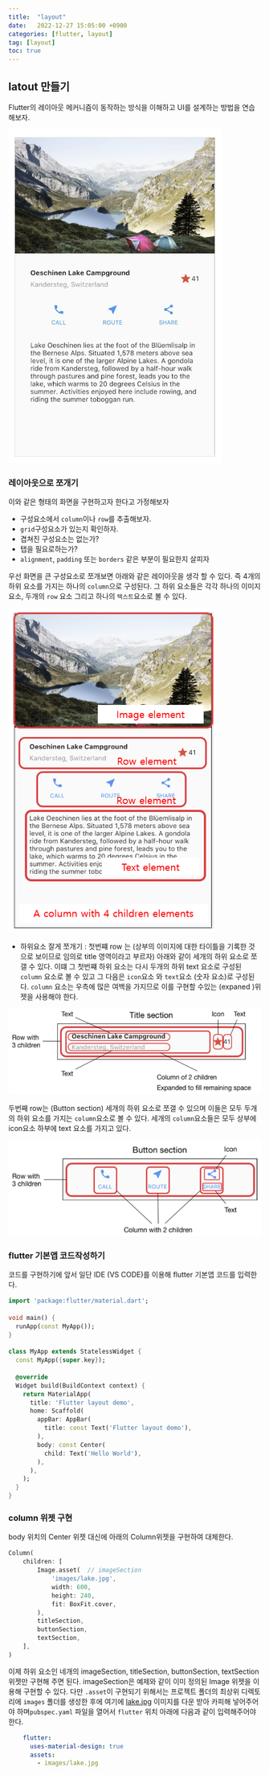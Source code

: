 ```yaml
---
title:  "layout"  
date:   2022-12-27 15:05:00 +0900
categories: [flutter, layout]
tag: [layout]
toc: true
---
```


## latout 만들기

Flutter의 레이아웃 메커니즘이 동작하는 방식을 이해하고 UI를 설계하는 방법을 연습해보자.

![구현하려는 목표 화면](/images/2022-12-26/20221226_020732.png)

### 레이아웃으로 쪼개기

이와 같은 형태의 화면을 구현하고자 한다고 가정해보자

- 구성요소에서 `column`이나 `row`를 추출해보자.
- `grid`구성요소가 있는지 확인하자.
- 겹쳐진 구성요소는 없는가?
- 탭을 필요로하는가?
- `alignment`, `padding` 또는 `borders` 같은 부분이 필요한지 살피자

우선 화면을 큰 구성요소로 쪼개보면  아래와 같은 레이아웃을 생각 할 수 있다.  즉 4개의 하위 요소를 가지는 하나의 `column`으로  구성된다. 그 하위 요소들은 각각 하나의 이미지 요소, 두개의 `row` 요소 그리고 하나의 `텍스트`요소로 볼 수 있다.

![화면 레이아웃 ](/images/2022-12-26/20221226_145618.png)

- 하위요소 잘게 쪼개기 : 첫번쨰 row 는 (상부의 이미지에 대한 타이틀을 기록한 것으로 보이므로 임의로 title 영역이라고 부르자) 아래와 같이 세개의 하위 요소로 쪼갤 수 있다. 이떄 그 첫번쨰 하위 요소는 다시 두개의 하위 text 요소로 구성된 `column` 요소로 볼 수 있고 그 다음은 `icon`요소 와 `text`요소 (숫자 요소)로 구성된다. `column` 요소는 우측에 많은 여백을 가지므로 이를 구현할 수있는 (expaned )위젯을 사용해야 한다.

![the Title section](/images/2022-12-26/20221226_150915.png)

두번째 row는 (Button section) 세개의 하위 요소로 쪼갤 수 있으며 이들은 모두 두개의 하위 요소를 가지는 `column`요소로 볼 수 있다. 세개의 `column`요소들은 모두 상부에 icon요소 하부에 text 요소를 가지고 있다.

![Button section](/images/2022-12-26/20221226_150937.png)

### flutter 기본앱 코드작성하기

코드를 구현하기에 앞서 일단 IDE (VS CODE)를 이용해 flutter 기본앱 코드를 입력한다.

``` dart
import 'package:flutter/material.dart';

void main() {
  runApp(const MyApp());
}

class MyApp extends StatelessWidget {
  const MyApp({super.key});

  @override
  Widget build(BuildContext context) {
    return MaterialApp(
      title: 'Flutter layout demo',
      home: Scaffold(
        appBar: AppBar(
          title: const Text('Flutter layout demo'),
        ),
        body: const Center(
          child: Text('Hello World'),
        ),
      ),
    );
  }
}
```

### column  위젯 구현

body 위치의 Center 위젯 대신에 아래의 Column위젯을 구현하여 대체한다.

``` dart
Column(            
    children: [        
        Image.asset(  // imageSection     
            'images/lake.jpg',            
            width: 600,            
            height: 240,            
            fit: BoxFit.cover,            
        ),    
        titleSection,  
        buttonSection,     
        textSection,     
    ],
)
```

이제 하위 요소인 네개의 imageSection, titleSection, buttonSection, textSection 위젯만 구현해 주면 된다. imageSection은 예제와 같이 이미 정의된 Image 위젯을 이용해 구현할 수 있다. 다만 `.asset`이 구현되기 위해서는 프로젝트 폴더의 최상위 디렉토리에 `images` 폴더를 생성한 후에 여기에 [lake.jpg](https://raw.githubusercontent.com/flutter/website/master/examples/layout/lakes/step5/images/lake.jpg) 이미지를 다운 받아 카피해 넣어주어야 하며`pubspec.yaml` 파일을 열어서  `flutter` 위치 아래에 다음과 같이 입력해주어야 한다.

``` yaml
    flutter:            
      uses-material-design: true            
      assets:            
        - images/lake.jpg
```
